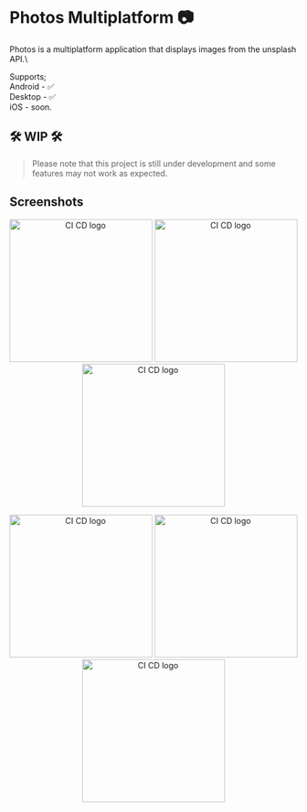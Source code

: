 # Photos Multiplatform :camera:

Photos is a multiplatform application that displays images from the unsplash API.\

Supports;\
Android - ✅\
Desktop - ✅\
iOS - soon.

## 🛠️ WIP 🛠️
> Please note that this project is still under development and some features may not work as expected.

## Screenshots

<p align="center">
         <tr>
          <img src="https://user-images.githubusercontent.com/59829833/183667022-3149321e-828f-4b87-a249-7729c7cc6b38.jpg" alt="CI CD logo" width="250">
          <img src="https://user-images.githubusercontent.com/59829833/183674325-d1655275-8c68-4ff1-aedc-a2d0f173d58e.jpg" alt="CI CD logo" width="250">
          <img src="https://user-images.githubusercontent.com/59829833/183674545-a0d17a94-5c46-4b64-b8bb-dfc27a2fa489.jpg" alt="CI CD logo" width="250">
         </tr>
</p>

<p align="center">
         <tr>
         <img src="https://user-images.githubusercontent.com/59829833/190867012-9f3f4a34-11df-492c-8201-ad53e2d28bfd.jpg" alt="CI CD logo" width="250">
         <img src="https://user-images.githubusercontent.com/59829833/190866994-b8a81410-b8e7-4365-b819-886fd4ba4208.jpg" alt="CI CD logo" width="250">
          <img src="https://user-images.githubusercontent.com/59829833/190866966-e814d917-dbb5-4c13-9198-16f3f1f5bd39.jpg" alt="CI CD logo" width="250">
         </tr>
</p>